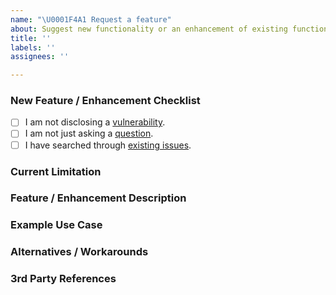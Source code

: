 ```yaml
---
name: "\U0001F4A1 Request a feature"
about: Suggest new functionality or an enhancement of existing functionality.
title: ''
labels: ''
assignees: ''

---
```


### New Feature / Enhancement Checklist
<!--
    Check every following box [x] before submitting your issue.
    Click the "Preview" tab for better readability.
    Thanks for contributing to Parse Platform!
-->

- [ ] I am not disclosing a [vulnerability](https://github.com/parse-community/parse-server/blob/master/SECURITY.md).
- [ ] I am not just asking a [question](https://github.com/parse-community/.github/blob/master/SUPPORT.md).
- [ ] I have searched through [existing issues](https://github.com/parse-community/Parse-SDK-JS/issues?q=is%3Aissue).

### Current Limitation
<!-- Which current limitation is the feature or enhancement addressing? -->

### Feature / Enhancement Description
<!-- What is the concept of the functionality and how should it be implemented? -->

### Example Use Case
<!-- What is an example use case in steps (1. / 2. / 3. / etc.) that describes the functionality? -->

### Alternatives / Workarounds
<!-- Which alternatives or workarounds exist currently? -->

### 3rd Party References
<!-- Have you seen a similar functionality provided somewhere else? -->